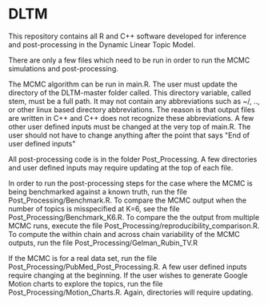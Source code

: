 # DLTM
This repository contains all R and C++ software developed for inference and post-processing in the Dynamic Linear Topic Model.

There are only a few files which need to be run in order to run the MCMC simulations and post-processing.  

The MCMC algorithm can be run in main.R.  The user must update the directory of the DLTM-master folder called. This directory variable, called stem, must be a full path.  It may not contain any abbreviations
such as ~/, .., or other linux based directory abbreviations.  The reason is that output files are written in C++ and C++ does not recognize these abbreviations.  A few other user defined inputs must be changed at the very top of main.R.  The user should not have to change anything after the point that says "End of user defined inputs"

All post-processing code is in the folder Post_Processing.  A few directories and user defined inputs may require updating at the top of each file.
  
In order to run the post-processing steps for the case where the MCMC is being benchmarked against a known truth, run the file Post_Processing/Benchmark.R.
To compare the MCMC output when the number of topics is misspecified at K=6, see the file Post_Processing/Benchmark_K6.R.
To compare the the output from multiple MCMC runs, execute the file Post_Processing/reproducibility_comparison.R.  
To compute the within chain and across chain variability of the MCMC outputs, run the file Post_Processing/Gelman_Rubin_TV.R
 
If the MCMC is for a real data set, run the file Post_Processing/PubMed_Post_Processing.R.  A few user defined inputs require changing at the beginning.
If the user wishes to generate Google Motion charts to explore the topics, run the file Post_Processing/Motion_Charts.R.  Again, directories will require updating.  





